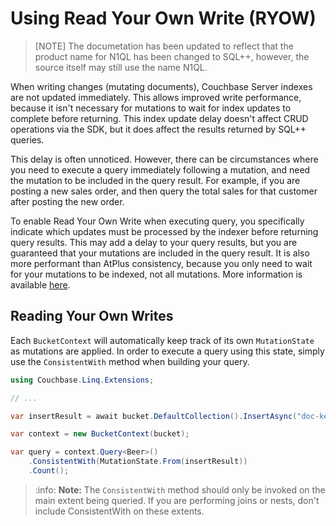# Using Read Your Own Write (RYOW)

> [NOTE]
> The documetation has been updated to reflect that the product name for N1QL has been changed to SQL++, however, the source itself may still use the name N1QL.

When writing changes (mutating documents), Couchbase Server indexes are not updated immediately. This allows improved write performance, because it isn't necessary for mutations to wait for index updates to complete before returning. This index update delay doesn't affect CRUD operations via the SDK, but it does affect the results returned by SQL++ queries.

This delay is often unnoticed. However, there can be circumstances where you need to execute a query immediately following a mutation, and need the mutation to be included in the query result. For example, if you are posting a new sales order, and then query the total sales for that customer after posting the new order.

To enable Read Your Own Write when executing query, you specifically indicate which updates must be processed by the indexer before returning query results.  This may add a delay to your query results, but you are guaranteed that your mutations are included in the query result.  It is also more performant than AtPlus consistency, because you only need to wait for your mutations to be indexed, not all mutations.  More information is available [here](http://developer.couchbase.com/documentation/server/current/developer-guide/query-consistency.html).

## Reading Your Own Writes

Each `BucketContext` will automatically keep track of its own `MutationState` as mutations are applied.  In order to execute a query using this state, simply use the `ConsistentWith` method when building your query.

```cs
using Couchbase.Linq.Extensions;

// ...

var insertResult = await bucket.DefaultCollection().InsertAsync("doc-key", docValue));

var context = new BucketContext(bucket);

var query = context.Query<Beer>()
    .ConsistentWith(MutationState.From(insertResult))
    .Count();
```

> :info: **Note:** The `ConsistentWith` method should only be invoked on the main extent being queried. If you are performing joins or nests, don't include ConsistentWith on these extents.
